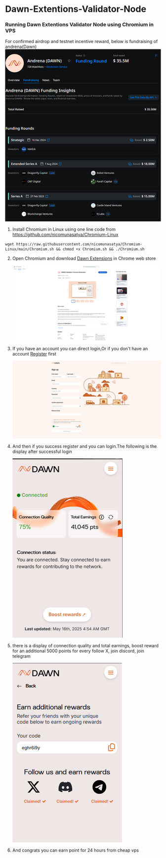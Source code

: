 # Dawn-Extentions-Validator-Node
### Running Dawn Extentions Validator Node using Chromium in VPS
For confirmed airdrop and testnet incentive reward, below is fundraising of andrena(Dawn)
![Fundrasing](https://raw.githubusercontent.com/nicomunasatya/Dawn-Extentions-Node/main/img/fundrising.png)

1. Install Chromium in Linux using one line code from https://github.com/nicomunasatya/Chromium-Linux
```
wget https://raw.githubusercontent.com/nicomunasatya/Chromium-Linux/main/Chromium.sh && chmod +x Chromium.sh && ./Chromium.sh
```
2. Open Chromium and download [Dawn Extensions](https://chromewebstore.google.com/detail/dawn-validator-chrome-ext/fpdkjdnhkakefebpekbdhillbhonfjjp) in Chrome web store
   
   ![Install and Download Dawn Etentions](https://raw.githubusercontent.com/nicomunasatya/Dawn-Extentions-Node/main/img/1.png)
3. If you have an account you can direct login,Or if you don't have an account [Register](https://dashboard.dawninternet.com/signup) first
   
   ![Register](https://raw.githubusercontent.com/nicomunasatya/Dawn-Extentions-Node/main/img/2.png)
   
4. And then if you success register and you can login.The following is the display after successful login

   ![Display](https://raw.githubusercontent.com/nicomunasatya/Dawn-Extentions-Node/main/img/3.png)
   
5. there is a display of connection quality and total earnings, boost reward for an additional 5000 points for every follow X, join discord, join telegram

   ![Earn Reward](https://raw.githubusercontent.com/nicomunasatya/Dawn-Extentions-Node/main/img/4.png)
   
6. And congrats you can earn point for 24 hours from cheap vps 
